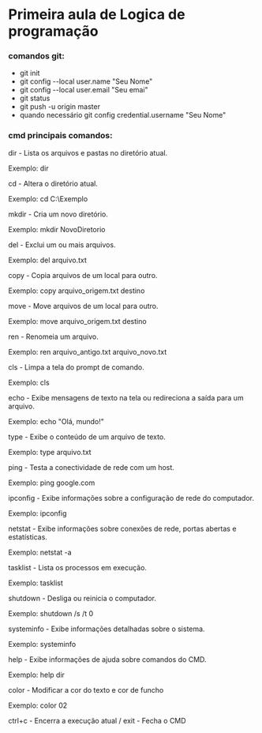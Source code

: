 # Primeira aula de Logica de programação

### comandos git:
- git init
- git config --local user.name "Seu Nome"
- git config --local user.email "Seu emai"
- git status
- git push -u origin master
- quando necessário git config credential.username "Seu Nome"

### cmd principais comandos:
dir -
Lista os arquivos e pastas no diretório atual.

Exemplo: dir

cd - Altera o diretório atual.

Exemplo: cd C:\Exemplo

mkdir - Cria um novo diretório.

Exemplo: mkdir NovoDiretorio

del - Exclui um ou mais arquivos.

Exemplo: del arquivo.txt

copy - Copia arquivos de um local para outro.

Exemplo: copy arquivo_origem.txt destino

move - Move arquivos de um local para outro.

Exemplo: move arquivo_origem.txt destino

ren - Renomeia um arquivo.

Exemplo: ren arquivo_antigo.txt arquivo_novo.txt

cls - Limpa a tela do prompt de comando.

Exemplo: cls

echo - Exibe mensagens de texto na tela ou redireciona a saída para um arquivo.

Exemplo: echo "Olá, mundo!"

type - Exibe o conteúdo de um arquivo de texto.

Exemplo: type arquivo.txt

ping - Testa a conectividade de rede com um host.

Exemplo: ping google.com

ipconfig - Exibe informações sobre a configuração de rede do computador.

Exemplo: ipconfig

netstat - Exibe informações sobre conexões de rede, portas abertas e
estatísticas.

Exemplo: netstat -a

tasklist - Lista os processos em execução.

Exemplo: tasklist

shutdown - Desliga ou reinicia o computador.

Exemplo: shutdown /s /t 0

systeminfo - Exibe informações detalhadas sobre o sistema.

Exemplo: systeminfo

help - Exibe informações de ajuda sobre comandos do CMD.

Exemplo: help dir

color - Modificar a cor do texto e cor de funcho

Exemplo: color 02

ctrl+c - Encerra a execução atual / exit - Fecha o CMD
